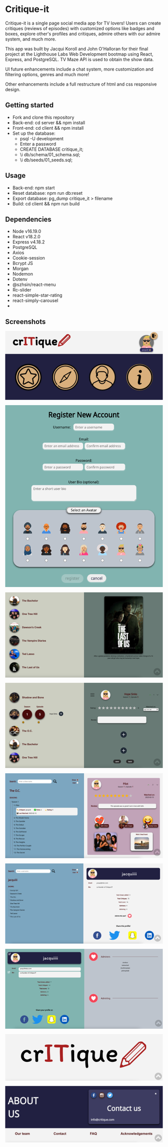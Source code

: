 # Critique-it

Critique-it is a single page social media app for TV lovers! Users can create critiques (reviews of episodes) with customized options like badges and boxes, explore other's profiles and critiques, admire others with our admire system, and much more. 

This app was built by Jacqui Koroll and John O'Halloran for their final project at the Lighthouse Labs Web Development bootmap using React, Express, and PostgreSQL. TV Maze API is used to obtain the show data.

UI future enhancements include a chat system, more customization and filtering options, genres and much more!

Other enhancements include a full restructure of html and css responsive design.

## Getting started

- Fork and clone this repository
- Back-end: cd server && npm install
- Front-end: cd client && npm install
- Set up the database:
  - psql -U development
  - Enter a password
  - CREATE DATABASE critique_it;
  - \i db/schema/01_schema.sql;
  - \i db/seeds/01_seeds.sql;

## Usage

- Back-end: npm start
- Reset database: npm run db:reset
- Export database: pg_dump critique_it > filename
- Build: cd client && npm run build

## Dependencies

- Node v16.19.0
- React v18.2.0
- Express v4.18.2
- PostgreSQL
- Axios
- Cookie-session
- Bcrypt JS
- Morgan
- Nodemon
- Dotenv
- @szhsin/react-menu
- Rc-slider
- react-simple-star-rating
- react-simply-carousel
-

## Screenshots

!["Nav"](https://github.com/JohnnyOhall/critique_it/blob/main/docs/nav.png)

!["Register"](https://github.com/JohnnyOhall/critique_it/blob/main/docs/register.png)

!["Show"](https://github.com/JohnnyOhall/critique_it/blob/main/docs/show.png)

!["Create critique"](https://github.com/JohnnyOhall/critique_it/blob/main/docs/critique-create.png)

!["Critique"](https://github.com/JohnnyOhall/critique_it/blob/main/docs/critique.png)

!["User"](https://github.com/JohnnyOhall/critique_it/blob/main/docs/user.png)

!["Profile"](https://github.com/JohnnyOhall/critique_it/blob/main/docs/profile.png)

!["Footer"](https://github.com/JohnnyOhall/critique_it/blob/main/docs/footer.png)

!["About us"](https://github.com/JohnnyOhall/critique_it/blob/main/docs/about-us.png)